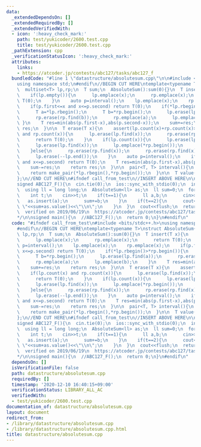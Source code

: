 ```yaml
---
data:
  _extendedDependsOn: []
  _extendedRequiredBy: []
  _extendedVerifiedWith:
  - icon: ':heavy_check_mark:'
    path: test/yukicoder/2600.test.cpp
    title: test/yukicoder/2600.test.cpp
  _pathExtension: cpp
  _verificationStatusIcon: ':heavy_check_mark:'
  attributes:
    links:
    - https://atcoder.jp/contests/abc127/tasks/abc127_f
  bundledCode: "#line 1 \"datastructure/absolutesum.cpp\"\n\n#include <bits/stdc++.h>\n\
    using namespace std;\n#endif\n//BEGIN CUT HERE\ntemplate<typename T>\nstruct AbsoluteSum{\n\
    \  multiset<T> lp,rp;\n  T sum;\n  AbsoluteSum():sum(0){}\n  T insert(T x){\n\
    \    if(lp.empty()){\n      lp.emplace(x);\n      rp.emplace(x);\n      return\
    \ T(0);\n    }\n    auto p=interval();\n    lp.emplace(x);\n    rp.emplace(x);\n\
    \    if(p.first<=x and x<=p.second) return T(0);\n    if(*lp.rbegin()>*rp.begin()){\n\
    \      T a=*lp.rbegin();\n      T b=*rp.begin();\n      lp.erase(lp.find(a));\n\
    \      rp.erase(rp.find(b));\n      rp.emplace(a);\n      lp.emplace(b);\n   \
    \ }\n    T res=min(abs(p.first-x),abs(p.second-x));\n    sum+=res;\n    return\
    \ res;\n  }\n\n  T erase(T x){\n    assert(lp.count(x)+rp.count(x)>=2);\n    if(lp.count(x)\
    \ and rp.count(x)){\n      lp.erase(lp.find(x));\n      rp.erase(rp.find(x));\n\
    \      return T(0);\n    }\n    if(lp.count(x)){\n      lp.erase(lp.find(x));\n\
    \      lp.erase(lp.find(x));\n      lp.emplace(*rp.begin());\n      rp.erase(rp.begin());\n\
    \    }else{\n      rp.erase(rp.find(x));\n      rp.erase(rp.find(x));\n      rp.emplace(*lp.rbegin());\n\
    \      lp.erase(--lp.end());\n    }\n    auto p=interval();\n    if(p.first<=x\
    \ and x<=p.second) return T(0);\n    T res=min(abs(p.first-x),abs(p.second-x));\n\
    \    sum-=res;\n    return res;\n  }\n\n  pair<T, T> interval(){\n    assert(!lp.empty());\n\
    \    return make_pair(*lp.rbegin(),*rp.begin());\n  }\n\n  T value(){return sum;}\n\
    };\n//END CUT HERE\n#ifndef call_from_test\n//INSERT ABOVE HERE\n\n// test interval()\n\
    signed ABC127_F(){\n  cin.tie(0);\n  ios::sync_with_stdio(0);\n  int q;\n  cin>>q;\n\
    \  using ll = long long;\n  AbsoluteSum<ll> as;\n  ll sum=0;\n  for(int i=0;i<q;i++){\n\
    \    int t;\n    cin>>t;\n    if(t==1){\n      ll a,b;\n      cin>>a>>b;\n   \
    \   as.insert(a);\n      sum+=b;\n    }\n    if(t==2){\n      cout<<as.interval().first<<\"\
    \ \"<<sum+as.value()<<\"\\n\";\n    }\n  }\n  cout<<flush;\n  return 0;\n}\n/*\n\
    \  verified on 2019/06/19\n  https://atcoder.jp/contests/abc127/tasks/abc127_f\n\
    */\n\nsigned main(){\n  //ABC127_F();\n  return 0;\n}\n#endif\n"
  code: "#ifndef call_from_test\n#include <bits/stdc++.h>\nusing namespace std;\n\
    #endif\n//BEGIN CUT HERE\ntemplate<typename T>\nstruct AbsoluteSum{\n  multiset<T>\
    \ lp,rp;\n  T sum;\n  AbsoluteSum():sum(0){}\n  T insert(T x){\n    if(lp.empty()){\n\
    \      lp.emplace(x);\n      rp.emplace(x);\n      return T(0);\n    }\n    auto\
    \ p=interval();\n    lp.emplace(x);\n    rp.emplace(x);\n    if(p.first<=x and\
    \ x<=p.second) return T(0);\n    if(*lp.rbegin()>*rp.begin()){\n      T a=*lp.rbegin();\n\
    \      T b=*rp.begin();\n      lp.erase(lp.find(a));\n      rp.erase(rp.find(b));\n\
    \      rp.emplace(a);\n      lp.emplace(b);\n    }\n    T res=min(abs(p.first-x),abs(p.second-x));\n\
    \    sum+=res;\n    return res;\n  }\n\n  T erase(T x){\n    assert(lp.count(x)+rp.count(x)>=2);\n\
    \    if(lp.count(x) and rp.count(x)){\n      lp.erase(lp.find(x));\n      rp.erase(rp.find(x));\n\
    \      return T(0);\n    }\n    if(lp.count(x)){\n      lp.erase(lp.find(x));\n\
    \      lp.erase(lp.find(x));\n      lp.emplace(*rp.begin());\n      rp.erase(rp.begin());\n\
    \    }else{\n      rp.erase(rp.find(x));\n      rp.erase(rp.find(x));\n      rp.emplace(*lp.rbegin());\n\
    \      lp.erase(--lp.end());\n    }\n    auto p=interval();\n    if(p.first<=x\
    \ and x<=p.second) return T(0);\n    T res=min(abs(p.first-x),abs(p.second-x));\n\
    \    sum-=res;\n    return res;\n  }\n\n  pair<T, T> interval(){\n    assert(!lp.empty());\n\
    \    return make_pair(*lp.rbegin(),*rp.begin());\n  }\n\n  T value(){return sum;}\n\
    };\n//END CUT HERE\n#ifndef call_from_test\n//INSERT ABOVE HERE\n\n// test interval()\n\
    signed ABC127_F(){\n  cin.tie(0);\n  ios::sync_with_stdio(0);\n  int q;\n  cin>>q;\n\
    \  using ll = long long;\n  AbsoluteSum<ll> as;\n  ll sum=0;\n  for(int i=0;i<q;i++){\n\
    \    int t;\n    cin>>t;\n    if(t==1){\n      ll a,b;\n      cin>>a>>b;\n   \
    \   as.insert(a);\n      sum+=b;\n    }\n    if(t==2){\n      cout<<as.interval().first<<\"\
    \ \"<<sum+as.value()<<\"\\n\";\n    }\n  }\n  cout<<flush;\n  return 0;\n}\n/*\n\
    \  verified on 2019/06/19\n  https://atcoder.jp/contests/abc127/tasks/abc127_f\n\
    */\n\nsigned main(){\n  //ABC127_F();\n  return 0;\n}\n#endif\n"
  dependsOn: []
  isVerificationFile: false
  path: datastructure/absolutesum.cpp
  requiredBy: []
  timestamp: '2020-12-10 16:40:15+09:00'
  verificationStatus: LIBRARY_ALL_AC
  verifiedWith:
  - test/yukicoder/2600.test.cpp
documentation_of: datastructure/absolutesum.cpp
layout: document
redirect_from:
- /library/datastructure/absolutesum.cpp
- /library/datastructure/absolutesum.cpp.html
title: datastructure/absolutesum.cpp
---
```

